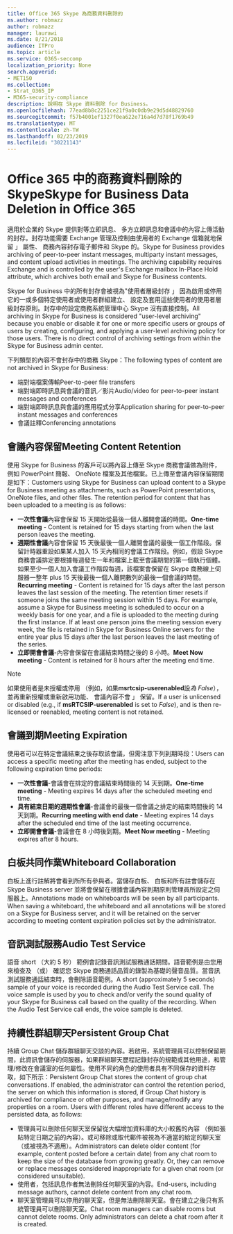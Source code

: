 ```yaml
---
title: Office 365 Skype 為商務資料刪除的
ms.author: robmazz
author: robmazz
manager: laurawi
ms.date: 8/21/2018
audience: ITPro
ms.topic: article
ms.service: O365-seccomp
localization_priority: None
search.appverid:
- MET150
ms.collection:
- Strat_O365_IP
- M365-security-compliance
description: 說明在 Skype 資料刪除 for Business。
ms.openlocfilehash: 77ead8b8c2251ce21f9a0c0db9e29d5d48829760
ms.sourcegitcommit: f57b4001ef1327f0ea622e716a4d7d78f1769b49
ms.translationtype: MT
ms.contentlocale: zh-TW
ms.lasthandoff: 02/23/2019
ms.locfileid: "30221143"
---
```

# <a name="skype-for-business-data-deletion-in-office-365"></a><span data-ttu-id="8ad7d-103">Office 365 中的商務資料刪除的 Skype</span><span class="sxs-lookup"><span data-stu-id="8ad7d-103">Skype for Business Data Deletion in Office 365</span></span>

<span data-ttu-id="8ad7d-p101">適用於企業的 Skype 提供對等立即訊息、 多方立即訊息和會議中的內容上傳活動的封存。封存功能需要 Exchange 管理及控制由使用者的 Exchange 信箱就地保留 」 屬性、 商務內容封存電子郵件和 Skype 的。</span><span class="sxs-lookup"><span data-stu-id="8ad7d-p101">Skype for Business provides archiving of peer-to-peer instant messages, multiparty instant messages, and content upload activities in meetings. The archiving capability requires Exchange and is controlled by the user's Exchange mailbox In-Place Hold attribute, which archives both email and Skype for Business contents.</span></span>

<span data-ttu-id="8ad7d-p102">Skype for Business 中的所有封存會被視為"使用者層級封存 」 因為啟用或停用它的一或多個特定使用者或使用者群組建立、 設定及套用這些使用者的使用者層級封存原則。封存中的設定商務系統管理中心 Skype 沒有直接控制。</span><span class="sxs-lookup"><span data-stu-id="8ad7d-p102">All archiving in Skype for Business is considered "user-level archiving" because you enable or disable it for one or more specific users or groups of users by creating, configuring, and applying a user-level archiving policy for those users. There is no direct control of archiving settings from within the Skype for Business admin center.</span></span>

<span data-ttu-id="8ad7d-108">下列類型的內容不會封存中的商務 Skype：</span><span class="sxs-lookup"><span data-stu-id="8ad7d-108">The following types of content are not archived in Skype for Business:</span></span> 
- <span data-ttu-id="8ad7d-109">端對端檔案傳輸</span><span class="sxs-lookup"><span data-stu-id="8ad7d-109">Peer-to-peer file transfers</span></span>
- <span data-ttu-id="8ad7d-110">端對端即時訊息與會議的音訊／影片</span><span class="sxs-lookup"><span data-stu-id="8ad7d-110">Audio/video for peer-to-peer instant messages and conferences</span></span>
- <span data-ttu-id="8ad7d-111">端對端即時訊息與會議的應用程式分享</span><span class="sxs-lookup"><span data-stu-id="8ad7d-111">Application sharing for peer-to-peer instant messages and conferences</span></span>
- <span data-ttu-id="8ad7d-112">會議註釋</span><span class="sxs-lookup"><span data-stu-id="8ad7d-112">Conferencing annotations</span></span> 

## <a name="meeting-content-retention"></a><span data-ttu-id="8ad7d-113">會議內容保留</span><span class="sxs-lookup"><span data-stu-id="8ad7d-113">Meeting Content Retention</span></span>
<span data-ttu-id="8ad7d-p103">使用 Skype for Business 的客戶可以將內容上傳至 Skype 商務會議做為附件，例如 PowerPoint 簡報、 OneNote 檔案及其他檔案。已上傳至會議內容保留期間是如下：</span><span class="sxs-lookup"><span data-stu-id="8ad7d-p103">Customers using Skype for Business can upload content to a Skype for Business meeting as attachments, such as PowerPoint presentations, OneNote files, and other files. The retention period for content that has been uploaded to a meeting is as follows:</span></span>
- <span data-ttu-id="8ad7d-116">**一次性會議**內容會保留 15 天開始從最後一個人離開會議的時間。</span><span class="sxs-lookup"><span data-stu-id="8ad7d-116">**One-time meeting** - Content is retained for 15 days starting from when the last person leaves the meeting.</span></span>
- <span data-ttu-id="8ad7d-p104">**週期性會議**內容會保留 15 天後最後一個人離開會議的最後一個工作階段。保留計時器重設如果某人加入 15 天內相同的會議工作階段。例如，假設 Skype 商務會議排定要根據每週發生一年和檔案上載至會議期間的第一個執行個體。如果至少一個人加入會議工作階段每週，該檔案會保留在 Skype 商務線上伺服器一整年 plus 15 天後最後一個人離開數列的最後一個會議的時間。</span><span class="sxs-lookup"><span data-stu-id="8ad7d-p104">**Recurring meeting** - Content is retained for 15 days after the last person leaves the last session of the meeting. The retention timer resets if someone joins the same meeting session within 15 days. For example, assume a Skype for Business meeting is scheduled to occur on a weekly basis for one year, and a file is uploaded to the meeting during the first instance. If at least one person joins the meeting session every week, the file is retained in Skype for Business Online servers for the entire year plus 15 days after the last person leaves the last meeting of the series.</span></span>
- <span data-ttu-id="8ad7d-121">**立即開會會議**-內容會保留在會議結束時間之後的 8 小時。</span><span class="sxs-lookup"><span data-stu-id="8ad7d-121">**Meet Now meeting** - Content is retained for 8 hours after the meeting end time.</span></span>

> [!NOTE]
> <span data-ttu-id="8ad7d-122">如果使用者是未授權或停用 （例如，如果**msrtcsip-userenabled**設*為 False*），並再重新授權或重新啟用功能、 會議內容不會 」 保留。</span><span class="sxs-lookup"><span data-stu-id="8ad7d-122">If a user is unlicensed or disabled (e.g., if **msRTCSIP-userenabled** is set to *False*), and is then re-licensed or reenabled, meeting content is not retained.</span></span>

## <a name="meeting-expiration"></a><span data-ttu-id="8ad7d-123">會議到期</span><span class="sxs-lookup"><span data-stu-id="8ad7d-123">Meeting Expiration</span></span>
<span data-ttu-id="8ad7d-124">使用者可以在特定會議結束之後存取該會議，但需注意下列到期時段：</span><span class="sxs-lookup"><span data-stu-id="8ad7d-124">Users can access a specific meeting after the meeting has ended, subject to the following expiration time periods:</span></span>
- <span data-ttu-id="8ad7d-125">**一次性會議**-會議會在排定的會議結束時間後的 14 天到期。</span><span class="sxs-lookup"><span data-stu-id="8ad7d-125">**One-time meeting** - Meeting expires 14 days after the scheduled meeting end time.</span></span>
- <span data-ttu-id="8ad7d-126">**具有結束日期的週期性會議**-會議會的最後一個會議之排定的結束時間後的 14 天到期。</span><span class="sxs-lookup"><span data-stu-id="8ad7d-126">**Recurring meeting with end date** - Meeting expires 14 days after the scheduled end time of the last meeting occurrence.</span></span>
- <span data-ttu-id="8ad7d-127">**立即開會會議**-會議會在 8 小時後到期。</span><span class="sxs-lookup"><span data-stu-id="8ad7d-127">**Meet Now meeting** - Meeting expires after 8 hours.</span></span>

## <a name="whiteboard-collaboration"></a><span data-ttu-id="8ad7d-128">白板共同作業</span><span class="sxs-lookup"><span data-stu-id="8ad7d-128">Whiteboard Collaboration</span></span>
<span data-ttu-id="8ad7d-p105">白板上進行註解將會看到所所有參與者。當儲存白板、 白板和所有註會儲存在 Skype Business server 並將會保留在根據會議內容到期原則管理員所設定之伺服器上。</span><span class="sxs-lookup"><span data-stu-id="8ad7d-p105">Annotations made on whiteboards will be seen by all participants. When saving a whiteboard, the whiteboard and all annotations will be stored on a Skype for Business server, and it will be retained on the server according to meeting content expiration policies set by the administrator.</span></span>

## <a name="audio-test-service"></a><span data-ttu-id="8ad7d-131">音訊測試服務</span><span class="sxs-lookup"><span data-stu-id="8ad7d-131">Audio Test Service</span></span>
<span data-ttu-id="8ad7d-p106">語音 short （大約 5 秒） 範例會記錄音訊測試服務通話期間。語音範例是由您用來檢查及 （或） 確認您 Skype 商務通話品質的錄製為基礎的聲音品質。當音訊測試服務通話結束時，會刪除語音範例。</span><span class="sxs-lookup"><span data-stu-id="8ad7d-p106">A short (approximately 5 seconds) sample of your voice is recorded during the Audio Test Service call. The voice sample is used by you to check and/or verify the sound quality of your Skype for Business call based on the quality of the recording. When the Audio Test Service call ends, the voice sample is deleted.</span></span>

## <a name="persistent-group-chat"></a><span data-ttu-id="8ad7d-135">持續性群組聊天</span><span class="sxs-lookup"><span data-stu-id="8ad7d-135">Persistent Group Chat</span></span>
<span data-ttu-id="8ad7d-p107">持續 Group Chat 儲存群組聊天交談的內容。若啟用，系統管理員可以控制保留期間，此資訊會儲存的伺服器，如果群組聊天歷程記錄封存的規範或其他用途，和管理/修改在會議室的任何屬性。使用不同的角色的使用者具有不同保存的資料存取，如下所示：</span><span class="sxs-lookup"><span data-stu-id="8ad7d-p107">Persistent Group Chat stores the content of group chat conversations. If enabled, the administrator can control the retention period, the server on which this information is stored, if Group Chat history is archived for compliance or other purposes, and manage/modify any properties on a room. Users with different roles have different access to the persisted data, as follows:</span></span>
- <span data-ttu-id="8ad7d-p108">管理員可以刪除任何聊天室保留從大幅增加資料庫的大小較舊的內容 （例如張貼特定日期之前的內容）。或可移除或取代郵件被視為不適當的給定的聊天室 （或被視為不適用）。</span><span class="sxs-lookup"><span data-stu-id="8ad7d-p108">Administrators can delete older content (for example, content posted before a certain date) from any chat room to keep the size of the database from growing greatly. Or, they can remove or replace messages considered inappropriate for a given chat room (or considered unsuitable).</span></span>
- <span data-ttu-id="8ad7d-141">使用者，包括訊息作者無法刪除任何聊天室的內容。</span><span class="sxs-lookup"><span data-stu-id="8ad7d-141">End-users, including message authors, cannot delete content from any chat room.</span></span>
- <span data-ttu-id="8ad7d-p109">聊天室管理員可以停用的聊天室，但是無法刪除聊天室。會在建立之後只有系統管理員可以刪除聊天室。</span><span class="sxs-lookup"><span data-stu-id="8ad7d-p109">Chat room managers can disable rooms but cannot delete rooms. Only administrators can delete a chat room after it is created.</span></span>